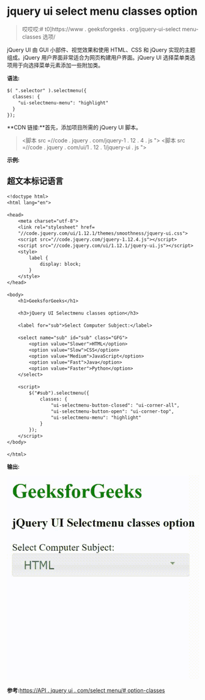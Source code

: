 # jquery ui select menu classes option

> 哎哎哎:# t0]https://www . geeksforgeeks . org/jquery-ui-select menu-classes 选项/

jQuery UI 由 GUI 小部件、视觉效果和使用 HTML、CSS 和 jQuery 实现的主题组成。jQuery 用户界面非常适合为网页构建用户界面。jQuery UI 选择菜单类选项用于向选择菜单元素添加一些附加类。

**语法:**

```
$( ".selector" ).selectmenu({
  classes: {
    "ui-selectmenu-menu": "highlight"
  }
});
```

**CDN 链接:**首先，添加项目所需的 jQuery UI 脚本。

> <link rel="”stylesheet”" href="”//code.jquery.com/ui/1.12.1/themes/smoothness/jquery-ui.css”">
> <脚本 src =//code . jquery . com/jquery-1 . 12 . 4 . js "></脚本>
> <脚本 src =//code . jquery . com/ui/1 . 12 . 1/jquery-ui . js "></脚本>

**示例:**

## 超文本标记语言

```
<!doctype html>
<html lang="en">

<head>
    <meta charset="utf-8">
    <link rel="stylesheet" href=
    "//code.jquery.com/ui/1.12.1/themes/smoothness/jquery-ui.css">
    <script src="//code.jquery.com/jquery-1.12.4.js"></script>
    <script src="//code.jquery.com/ui/1.12.1/jquery-ui.js"></script>
    <style>
        label {
            display: block;
        }
    </style>
</head>

<body>
    <h1>GeeksforGeeks</h1>

    <h3>jQuery UI Selectmenu classes option</h3>

    <label for="sub">Select Computer Subject:</label>

    <select name="sub" id="sub" class="GFG">
        <option value="Slower">HTML</option>
        <option value="Slow">CSS</option>
        <option value="Medium">JavaScript</option>
        <option value="Fast">Java</option>
        <option value="Faster">Python</option>
    </select>

    <script>
        $("#sub").selectmenu({
            classes: {
                "ui-selectmenu-button-closed": "ui-corner-all",
                "ui-selectmenu-button-open": "ui-corner-top",
                "ui-selectmenu-menu": "highlight"
            }
        });
    </script>
</body>

</html>
```

**输出:**

![](img/0f911feb6643b8fd9978c744ceaa4702.png)

**参考:**[https://API . jquery ui . com/select menu/# option-classes](https://api.jqueryui.com/selectmenu/#option-classes)